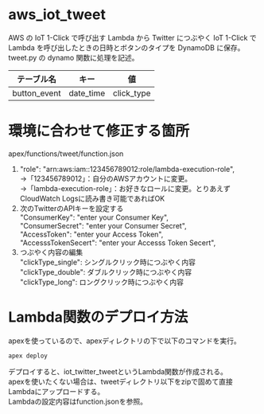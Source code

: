 # aws_iot_tweet
AWS の IoT 1-Click で呼び出す Lambda から Twitter につぶやく
IoT 1-Click で Lambda を呼び出したときの日時とボタンのタイプを DynamoDB に保存。  
tweet.py の dynamo 関数に処理を記述。

|テーブル名|キー|値|  
|:---:|:---:|:---:|  
|button_event|date_time|click_type|

# 環境に合わせて修正する箇所
apex/functions/tweet/function.json  
1. "role": "arn:aws:iam::123456789012:role/lambda-execution-role",  
→「123456789012」：自分のAWSアカウントに変更。  
→「lambda-execution-role」：お好きなロールに変更。とりあえずCloudWatch Logsに読み書き可能であればOK  
2. 次のTwitterのAPIキーを設定する  
"ConsumerKey": "enter your Consumer Key",  
"ConsumerSecret": "enter your Consumer Secret",  
"AccessToken": "enter your Access Token",  
"AccesssTokenSecert": "enter your Accesss Token Secert",  
3. つぶやく内容の編集  
"clickType_single": シングルクリック時につぶやく内容  
"clickType_double": ダブルクリック時につぶやく内容  
"clickType_long": ロングクリック時につぶやく内容  


# Lambda関数のデプロイ方法
apexを使っているので、apexディレクトリの下で以下のコマンドを実行。  

```
apex deploy
```

デプロイすると、iot_twitter_tweetというLambda関数が作成される。  
apexを使いたくない場合は、tweetディレクトリ以下をzipで固めて直接Lambdaにアップロードする。  
Lambdaの設定内容はfunction.jsonを参照。  

